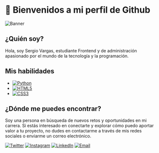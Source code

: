 # 🚀 Bienvenidos a mi perfil de Github

![Banner](https://i.imgur.com/rmoIxTP.jpg)

## ¿Quién soy?

Hola, soy Sergio Vargas, estudiante Frontend y de administración apasionado por el mundo de la tecnología y la programación.

## Mis habilidades

- [![Python](https://img.shields.io/badge/Python-3776AB?style=for-the-badge&logo=python&logoColor=white&labelColor=101010)](https://github.com/savp03?tab=repositories&q=&type=&language=python&sort=)
- [![HTML5](https://img.shields.io/badge/HTML5-E44D26?style=for-the-badge&logo=html5&logoColor=white&labelColor=101010)](https://github.com/savp03?tab=repositories&q=&type=&language=html&sort=)
- [![CSS3](https://img.shields.io/badge/CSS3-1572B6?style=for-the-badge&logo=css3&logoColor=white&labelColor=101010)](https://github.com/savp03?tab=repositories&q=&type=&language=css&sort=)

## ¿Dónde me puedes encontrar?

Soy una persona en búsqueda de nuevos retos y oportunidades en mi carrera. Si estás interesado en conectarte y explorar cómo puedo aportar valor a tu proyecto, no dudes en contactarme a través de mis redes sociales o enviarme un correo electrónico.


[![Twitter](https://img.shields.io/badge/Twitter-1DA1F2?style=for-the-badge&logo=twitter&logoColor=white&labelColor=101010)](https://twitter.com/_savp_)
[![Instagram](https://img.shields.io/badge/Instagram-E4405F?style=for-the-badge&logo=instagram&logoColor=white&labelColor=101010)](https://www.instagram.com/servargasand/)
[![LinkedIn](https://img.shields.io/badge/LinkedIn-0077B5?style=for-the-badge&logo=linkedin&logoColor=white&labelColor=101010)](https://www.linkedin.com/in/sergiovperalta)
[![Email](https://img.shields.io/badge/hola@sergioperalta.dev-D14836?style=for-the-badge&logo=gmail&logoColor=white&labelColor=101010)](mailto:hola@sergioperalta.dev)
